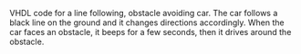 VHDL code for a line following, obstacle avoiding car. 
The car follows a black line on the ground and it changes directions accordingly.
When the car faces an obstacle, it beeps for a few seconds, 
then it drives around the obstacle.
